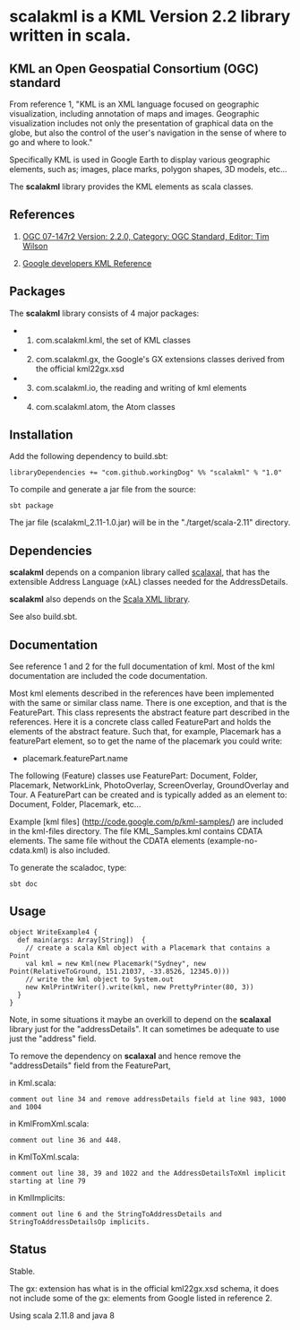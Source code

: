 # scalakml is a KML Version 2.2 library written in scala.


## KML an Open Geospatial Consortium (OGC) standard

From reference 1, "KML is an XML language focused on geographic visualization, including annotation of maps and images. Geographic visualization includes not only the presentation of graphical data on the globe, but also the control of the user's navigation in the sense of where to go and where to look."

Specifically KML is used in Google Earth to display various geographic elements, such as; images, 
place marks, polygon shapes, 3D models, etc...

The **scalakml** library provides the KML elements as scala classes. 

## References
 
1) [OGC 07-147r2 Version: 2.2.0, Category: OGC Standard, Editor: Tim Wilson](http://www.opengeospatial.org/standards/kml)

2) [Google developers KML Reference](https://developers.google.com/kml/documentation/kmlreference)

## Packages

The **scalakml** library consists of 4 major packages:
- 1) com.scalakml.kml, the set of KML classes
- 2) com.scalakml.gx, the Google's GX extensions classes derived from the official kml22gx.xsd
- 3) com.scalakml.io, the reading and writing of kml elements
- 4) com.scalakml.atom, the Atom classes

## Installation

Add the following dependency to build.sbt:

    libraryDependencies += "com.github.workingDog" %% "scalakml" % "1.0"

To compile and generate a jar file from the source:

    sbt package

The jar file (scalakml_2.11-1.0.jar) will be in the "./target/scala-2.11" directory.

## Dependencies

**scalakml** depends on a companion library called [scalaxal](https://github.com/workingDog/scalaxal), that has the extensible Address Language (xAL) classes needed for the AddressDetails. 

**scalakml** also depends on the [Scala XML library](https://github.com/scala/scala-xml).

See also build.sbt.

## Documentation

See reference 1 and 2 for the full documentation of kml.
Most of the kml documentation are included the code documentation.

Most kml elements described in the references have been implemented with the same or similar class name.
There is one exception, and that is the FeaturePart.
This class represents the abstract feature part described in the references.
Here it is a concrete class called FeaturePart and holds the elements of the abstract feature.
Such that, for example, Placemark has a featurePart element, so to get the name of the placemark
you could write:
- placemark.featurePart.name

The following (Feature) classes use FeaturePart:
Document, Folder, Placemark, NetworkLink, PhotoOverlay, ScreenOverlay, GroundOverlay and Tour.
A FeaturePart can be created and is typically added as an element to: Document, Folder, Placemark, etc...

Example [kml files] (http://code.google.com/p/kml-samples/) are included in the kml-files directory.
The file KML_Samples.kml contains CDATA elements. The same file without
the CDATA elements (example-no-cdata.kml) is also included.

To generate the scaladoc, type: 

    sbt doc

## Usage

    object WriteExample4 {
      def main(args: Array[String])  {
        // create a scala Kml object with a Placemark that contains a Point
        val kml = new Kml(new Placemark("Sydney", new Point(RelativeToGround, 151.21037, -33.8526, 12345.0)))
        // write the kml object to System.out 
        new KmlPrintWriter().write(kml, new PrettyPrinter(80, 3))
      }
    }

Note, in some situations it maybe an overkill to depend on the **scalaxal** library just for the "addressDetails".
It can sometimes be adequate to use just the "address" field.

To remove the dependency on **scalaxal** and hence remove the "addressDetails" field from the FeaturePart,

in Kml.scala:

    comment out line 34 and remove addressDetails field at line 983, 1000 and 1004

in KmlFromXml.scala:

    comment out line 36 and 448.

in KmlToXml.scala:

    comment out line 38, 39 and 1022 and the AddressDetailsToXml implicit starting at line 79

in KmlImplicits:

    comment out line 6 and the StringToAddressDetails and StringToAddressDetailsOp implicits.


## Status

Stable.

The gx: extension has what is in the official kml22gx.xsd schema,
it does not include some of the gx: elements from Google listed in reference 2.

Using scala 2.11.8 and java 8 

